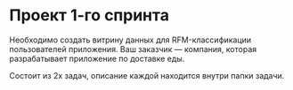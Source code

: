 # Проект 1-го спринта

Необходимо создать витрину данных для RFM-классификации пользователей приложения. Ваш заказчик — компания, которая разрабатывает приложение по доставке еды. 

Состоит из 2х задач, описание каждой находится внутри папки задачи.